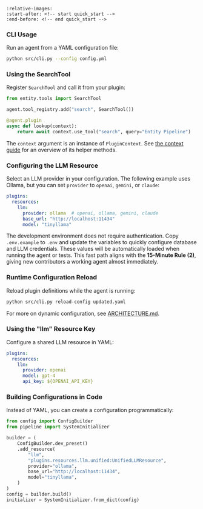 ```{include} ../../README.md
:relative-images:
:start-after: <!-- start quick_start -->
:end-before: <!-- end quick_start -->
```

### CLI Usage
Run an agent from a YAML configuration file:

```bash
python src/cli.py --config config.yml
```

### Using the SearchTool
Register `SearchTool` and call it from your plugin:

```python
from entity.tools import SearchTool

agent.tool_registry.add("search", SearchTool())

@agent.plugin
async def lookup(context):
    return await context.use_tool("search", query="Entity Pipeline")
```

The `context` argument is an instance of `PluginContext`. See
[the context guide](context.md) for an overview of its helper methods.

### Configuring the LLM Resource
Select an LLM provider in your configuration. The following example uses
Ollama, but you can set `provider` to `openai`, `gemini`, or `claude`:

```yaml
plugins:
  resources:
    llm:
      provider: ollama  # openai, ollama, gemini, claude
      base_url: "http://localhost:11434"
      model: "tinyllama"
```

The development environment does not require authentication.
Copy `.env.example` to `.env` and update the variables to quickly
configure database and LLM credentials. These values will be automatically
loaded when running the agent or tests.
This fast path aligns with the **15-Minute Rule (2)**, giving new
contributors a working agent almost immediately.

### Runtime Configuration Reload
Reload plugin definitions while the agent is running:

```bash
python src/cli.py reload-config updated.yaml
```

For more on dynamic configuration, see [ARCHITECTURE.md](../../ARCHITECTURE.md#%F0%9F%94%84-reconfigurable-agent-infrastructure).

### Using the "llm" Resource Key
Configure a shared LLM resource in YAML:

```yaml
plugins:
  resources:
    llm:
      provider: openai
      model: gpt-4
      api_key: ${OPENAI_API_KEY}
```

### Building Configurations in Code
Instead of YAML, you can create a configuration programmatically:

```python
from config import ConfigBuilder
from pipeline import SystemInitializer

builder = (
    ConfigBuilder.dev_preset()
    .add_resource(
        "llm",
        "plugins.resources.llm.unified:UnifiedLLMResource",
        provider="ollama",
        base_url="http://localhost:11434",
        model="tinyllama",
    )
)
config = builder.build()
initializer = SystemInitializer.from_dict(config)
```

